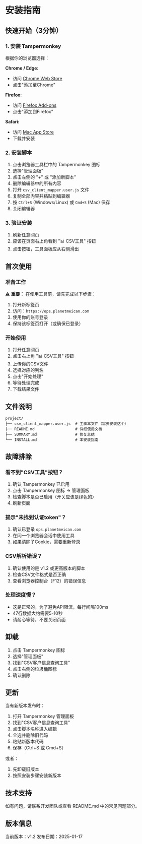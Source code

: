 # 安装指南

## 快速开始（3分钟）

### 1. 安装 Tampermonkey

根据你的浏览器选择：

**Chrome / Edge:**
- 访问 [Chrome Web Store](https://chrome.google.com/webstore/detail/tampermonkey/dhdgffkkebhmkfjojejmpbldmpobfkfo)
- 点击"添加至Chrome"

**Firefox:**
- 访问 [Firefox Add-ons](https://addons.mozilla.org/en-US/firefox/addon/tampermonkey/)
- 点击"添加到Firefox"

**Safari:**
- 访问 [Mac App Store](https://apps.apple.com/us/app/tampermonkey/id1482490089)
- 下载并安装

### 2. 安装脚本

1. 点击浏览器工具栏中的 Tampermonkey 图标
2. 选择"管理面板"
3. 点击左侧的 "+" 或 "添加新脚本"
4. 删除编辑器中的所有内容
5. 打开 `csv_client_mapper.user.js` 文件
6. 复制全部内容并粘贴到编辑器
7. 按 `Ctrl+S` (Windows/Linux) 或 `Cmd+S` (Mac) 保存
8. 关闭编辑器

### 3. 验证安装

1. 刷新任意网页
2. 应该在页面右上角看到 "📊 CSV工具" 按钮
3. 点击按钮，工具面板应从右侧滑出

## 首次使用

### 准备工作

⚠️ **重要：** 在使用工具前，请先完成以下步骤：

1. 打开新标签页
2. 访问：`https://ops.planetmeican.com`
3. 使用你的账号登录
4. 保持该标签页打开（或确保已登录）

### 开始使用

1. 打开任意网页
2. 点击右上角 "📊 CSV工具" 按钮
3. 上传你的CSV文件
4. 选择对应的列名
5. 点击"开始处理"
6. 等待处理完成
7. 下载结果文件

## 文件说明

```
project/
├── csv_client_mapper.user.js  # 主脚本文件（需要安装这个）
├── README.md                  # 详细使用文档
├── SUMMARY.md                 # 修复总结
└── INSTALL.md                 # 本安装指南
```

## 故障排除

### 看不到"CSV工具"按钮？

1. 确认 Tampermonkey 已启用
2. 点击 Tampermonkey 图标 → 管理面板
3. 检查脚本是否已启用（开关应该是绿色的）
4. 刷新页面

### 提示"未找到认证token"？

1. 确认已登录 `ops.planetmeican.com`
2. 在同一个浏览器会话中使用工具
3. 如果清除了Cookie，需要重新登录

### CSV解析错误？

1. 确认使用的是 v1.2 或更高版本的脚本
2. 检查CSV文件格式是否正确
3. 查看浏览器控制台（F12）的错误信息

### 处理速度慢？

- 这是正常的，为了避免API限流，每行间隔100ms
- 47行数据大约需要5-10秒
- 请耐心等待，不要关闭页面

## 卸载

1. 点击 Tampermonkey 图标
2. 选择"管理面板"
3. 找到"CSV客户信息查询工具"
4. 点击右侧的垃圾桶图标
5. 确认删除

## 更新

当有新版本发布时：

1. 打开 Tampermonkey 管理面板
2. 找到"CSV客户信息查询工具"
3. 点击脚本名称进入编辑
4. 全选并删除旧代码
5. 粘贴新版本代码
6. 保存（Ctrl+S 或 Cmd+S）

或者：

1. 先卸载旧版本
2. 按照安装步骤安装新版本

## 技术支持

如有问题，请联系开发团队或查看 README.md 中的常见问题部分。

## 版本信息

当前版本：v1.2
发布日期：2025-01-17
